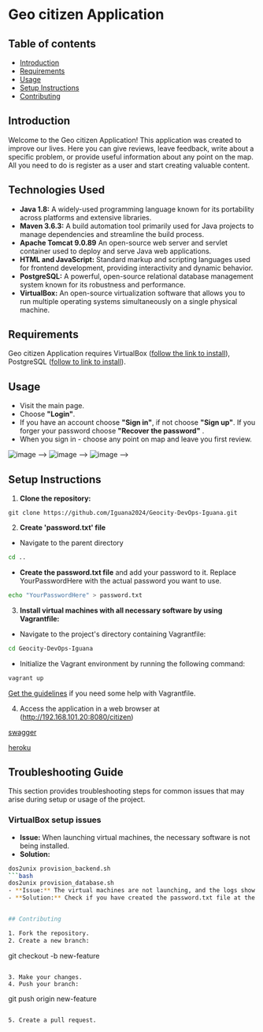 # Geo citizen Application

## Table of contents

- [Introduction](#introduction)
- [Requirements](#requirements)
- [Usage](#usage)
- [Setup Instructions](#setup-instructions)
- [Contributing](#contributing)

## Introduction

Welcome to the Geo citizen Application! This application was created to improve our lives. Here you can give reviews, leave feedback, write about a specific problem, or provide useful information about any point on the map. All you need to do is register as a user and start creating valuable content.

## Technologies Used

- **Java 1.8:** A widely-used programming language known for its portability across platforms and extensive libraries.
- **Maven 3.6.3:** A build automation tool primarily used for Java projects to manage dependencies and streamline the build process.
- **Apache Tomcat 9.0.89** An open-source web server and servlet container used to deploy and serve Java web applications.
- **HTML and JavaScript:** Standard markup and scripting languages used for frontend development, providing interactivity and dynamic behavior.
- **PostgreSQL:** A powerful, open-source relational database management system known for its robustness and performance.
- **VirtualBox:** An open-source virtualization software that allows you to run multiple operating systems simultaneously on a single physical machine.

## Requirements

Geo citizen Application requires VirtualBox ([follow the link to install](https://www.virtualbox.org/wiki/Downloads)), PostgreSQL ([follow to link to install](https://www.virtualbox.org/wiki/Downloads)).

## Usage

- Visit the main page.
- Choose **"Login"**.
- If you have an account choose **"Sign in"**, if not choose **"Sign up"**. If you forger your password choose **"Recover the password"** .
- When you sign in - choose any point on map and leave you first review. <br>

![image](https://github.com/Iguana2024/Geocity-DevOps-Iguana/blob/IGD-94-Create-a-common-runbook/resources/img/Home_page.png) -->
![image](https://github.com/Iguana2024/Geocity-DevOps-Iguana/blob/IGD-94-Create-a-common-runbook/resources/img/sign_in.png) -->
![image](https://github.com/Iguana2024/Geocity-DevOps-Iguana/blob/IGD-94-Create-a-common-runbook/resources/img/sign_up.png) -->

## Setup Instructions

1. **Clone the repository:**

```
git clone https://github.com/Iguana2024/Geocity-DevOps-Iguana.git
```

2. **Create 'password.txt' file**

- Navigate to the parent directory

```bash
cd ..
```

- **Create the password.txt file** and add your password to it. Replace YourPasswordHere with the actual password you want to use.

```bash
echo "YourPasswordHere" > password.txt
```

3. **Install virtual machines with all necessary software by using Vagrantfile:**

- Navigate to the project's directory containing Vagrantfile:

```bash
cd Geocity-DevOps-Iguana
```

- Initialize the Vagrant environment by running the following command:

```bash
vagrant up
```

[Get the guidelines](https://developer.hashicorp.com/vagrant/docs/cli) if you need some help with Vagrantfile.

4. Access the application in a web browser at (http://192.168.101.20:8080/citizen)

[swagger](http://http://192.168.101.20:8080/citizen/swagger-ui.html)

[heroku](https://geocitizen.herokuapp.com)

## Troubleshooting Guide

This section provides troubleshooting steps for common issues that may arise during setup or usage of the project.

### VirtualBox setup issues

- **Issue:** When launching virtual machines, the necessary software is not being installed.
- **Solution:**

````bash
dos2unix provision_backend.sh
```bash
dos2unix provision_database.sh
- **Issue:** The virtual machines are not launching, and the logs show the following message: "Create the password.txt file".
- **Solution:** Check if you have created the password.txt file at the parent directory.


## Contributing

1. Fork the repository.
2. Create a new branch:

````

git checkout -b new-feature

```

3. Make your changes.
4. Push your branch:

```

git push origin new-feature

```

5. Create a pull request.
```

